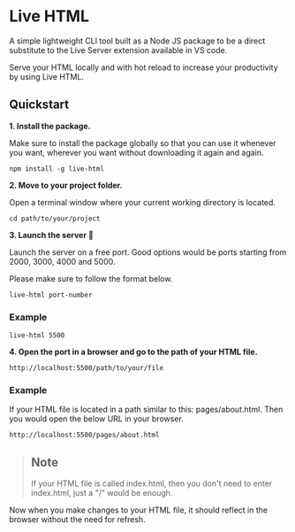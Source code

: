 # Live HTML

A simple lightweight CLI tool built as a Node JS package to be a direct substitute to the Live Server extension available in VS code.

Serve your HTML locally and with hot reload to increase your productivity by using Live HTML.

## Quickstart

**1. Install the package.**

Make sure to install the package globally so that you can use it whenever you want, wherever you want without downloading it again and again.

```shell
npm install -g live-html
```

**2. Move to your project folder.**

Open a terminal window where your current working directory is located.

```shell
cd path/to/your/project
```

**3. Launch the server 🚀**

Launch the server on a free port. Good options would be ports starting from 2000, 3000, 4000 and 5000.

Please make sure to follow the format below.

```shell
live-html port-number
```

### Example
```shell
live-html 5500
```

**4. Open the port in a browser and go to the path of your HTML file.**

```
http://localhost:5500/path/to/your/file
```

### Example

If your HTML file is located in a path similar to this: pages/about.html. Then you would open the below URL in your browser.

```
http://localhost:5500/pages/about.html
```

> ## Note
> If your HTML file is called index.html, then you don't need to enter index.html, just a "/" would be enough.

Now when you make changes to your HTML file, it should reflect in the browser without the need for refresh.

